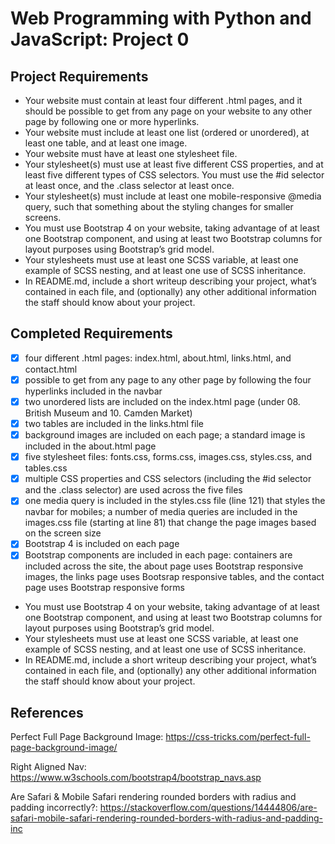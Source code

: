 # Web Programming with Python and JavaScript: Project 0

## Project Requirements

* Your website must contain at least four different .html pages, and it should be possible to get from any page on your website to any other page by following one or more hyperlinks.
* Your website must include at least one list (ordered or unordered), at least one table, and at least one image.
* Your website must have at least one stylesheet file.
* Your stylesheet(s) must use at least five different CSS properties, and at least five different types of CSS selectors. You must use the #id selector at least once, and the .class selector at least once.
* Your stylesheet(s) must include at least one mobile-responsive @media query, such that something about the styling changes for smaller screens.
* You must use Bootstrap 4 on your website, taking advantage of at least one Bootstrap component, and using at least two Bootstrap columns for layout purposes using Bootstrap’s grid model.
* Your stylesheets must use at least one SCSS variable, at least one example of SCSS nesting, and at least one use of SCSS inheritance.
* In README.md, include a short writeup describing your project, what’s contained in each file, and (optionally) any other additional information the staff should know about your project.

## Completed Requirements

- [x] four different .html pages: index.html, about.html, links.html, and contact.html
- [x] possible to get from any page to any other page by following the four hyperlinks included in the navbar
- [x] two unordered lists are included on the index.html page (under 08. British Museum and 10. Camden Market)
- [x] two tables are included in the links.html file
- [x] background images are included on each page; a standard image is included in the about.html page
- [x] five stylesheet files: fonts.css, forms.css, images.css, styles.css, and tables.css
- [x] multiple CSS properties and CSS selectors (including the #id selector and the .class selector) are used across the five files
- [x] one media query is included in the styles.css file (line 121) that styles the navbar for mobiles; a number of media queries are included in the images.css file (starting at line 81) that change the page images based on the screen size
- [x] Bootstrap 4 is included on each page
- [x] Bootstrap components are included in each page: containers are included across the site, the about page uses Bootstrap responsive images, the links page uses Bootsrap responsive tables, and the contact page uses Bootstrap responsive forms

* You must use Bootstrap 4 on your website, taking advantage of at least one Bootstrap component, and using at least two Bootstrap columns for layout purposes using Bootstrap’s grid model.
* Your stylesheets must use at least one SCSS variable, at least one example of SCSS nesting, and at least one use of SCSS inheritance.
* In README.md, include a short writeup describing your project, what’s contained in each file, and (optionally) any other additional information the staff should know about your project.

## References

Perfect Full Page Background Image:
https://css-tricks.com/perfect-full-page-background-image/

Right Aligned Nav:
https://www.w3schools.com/bootstrap4/bootstrap_navs.asp

Are Safari & Mobile Safari rendering rounded borders with radius and padding incorrectly?:
https://stackoverflow.com/questions/14444806/are-safari-mobile-safari-rendering-rounded-borders-with-radius-and-padding-inc